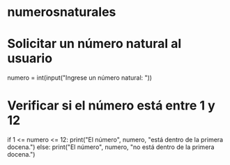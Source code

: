 # numerosnaturales
# Solicitar un número natural al usuario
numero = int(input("Ingrese un número natural: "))

# Verificar si el número está entre 1 y 12
if 1 <= numero <= 12:
    print("El número", numero, "está dentro de la primera docena.")
else:
    print("El número", numero, "no está dentro de la primera docena.")
